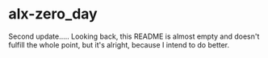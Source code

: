 # alx-zero_day
Second update.....
Looking back, this README is almost empty and doesn't fulfill the whole point, but it's alright, because I intend to do better. 
